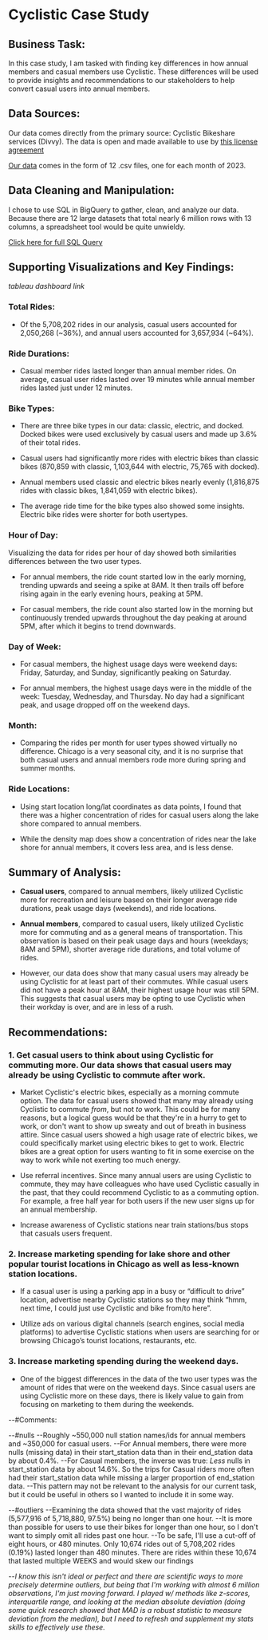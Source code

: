 # Cyclistic Case Study 

## Business Task:

  In this case study, I am tasked with finding key differences in how annual members and casual members use Cyclistic. These differences will be used to provide insights and recommendations to our stakeholders to help convert casual users into annual members.

  
## Data Sources:

  Our data comes directly from the primary source: Cyclistic Bikeshare services (Divvy). The data is open and made available to use by [this license agreement](https://divvybikes.com/data-license-agreement)
  
  [Our data](https://divvy-tripdata.s3.amazonaws.com/index.html) comes in the form of 12 .csv files, one for each month of 2023.


## Data Cleaning and Manipulation:

  I chose to use SQL in BigQuery to gather, clean, and analyze our data. Because there are 12 large datasets that total nearly 6 million rows with 13 columns, a spreadsheet tool would be quite unwieldy.
  
  [Click here for full SQL Query](https://github.com/TankaJahari/cyclistic.charliesun/blob/main/Data%20Cleaning%20and%20Manipulation.sql)


## Supporting Visualizations and Key Findings:

*tableau dashboard link*

### Total Rides:

 - Of the 5,708,202 rides in our analysis, casual users accounted for 2,050,268 (~36%), and annual users accounted for 3,657,934 (~64%).

### Ride Durations:

 - Casual member rides lasted longer than annual member rides. On average, casual user rides lasted over 19 minutes while annual member rides lasted just under 12 minutes.

### Bike Types:

 - There are three bike types in our data: classic, electric, and docked. Docked bikes were used exclusively by casual users and made up 3.6% of their total rides. 

 - Casual users had significantly more rides with electric bikes than classic bikes (870,859 with classic, 1,103,644 with electric, 75,765 with docked).

 - Annual members used classic and electric bikes nearly evenly (1,816,875 rides with classic bikes, 1,841,059 with electric bikes).

 - The average ride time for the bike types also showed some insights. Electric bike rides were shorter for both usertypes. 

### Hour of Day:

Visualizing the data for rides per hour of day showed both similarities differences between the two user types.

 - For annual members, the ride count started low in the early morning, trending upwards and seeing a spike at 8AM. It then trails off before rising again in the early evening hours, peaking at 5PM.

 - For casual members, the ride count also started low in the morning but continuously trended upwards throughout the day peaking at around 5PM, after which it begins to trend downwards.

### Day of Week:

 - For casual members, the highest usage days were weekend days: Friday, Saturday, and Sunday, significantly peaking on Saturday.

 - For annual members, the highest usage days were in the middle of the week: Tuesday, Wednesday, and Thursday. No day had a significant peak, and usage dropped off on the weekend days.
 
### Month:

 - Comparing the rides per month for user types showed virtually no difference. Chicago is a very seasonal city, and it is no surprise that both casual users and annual members rode more during spring and summer months.

### Ride Locations:

 - Using start location long/lat coordinates as data points, I found that there was a higher concentration of rides for casual users along the lake shore compared to annual members.

 - While the density map does show a concentration of rides near the lake shore for annual members, it covers less area, and is less dense.

## Summary of Analysis:

 - **Casual users**, compared to annual members, likely utilized Cyclistic more for recreation and leisure based on their longer average ride durations, peak usage days (weekends), and ride locations.

 - **Annual members**, compared to casual users, likely utilized Cyclistic more for commuting and as a general means of transportation. This observation is based on their peak usage days and hours (weekdays; 8AM and 5PM), shorter average ride durations, and total volume of rides.


 - However, our data does show that many casual users may already be using Cyclistic for at least part of their commutes. While casual users did not have a peak hour at 8AM, their highest usage hour was still 5PM. This suggests that casual users may be opting to use Cyclistic when their workday is over, and are in less of a rush.



   
## Recommendations:


### 1. Get casual users to think about using Cyclistic for commuting more. Our data shows that casual users may already be using Cyclistic to commute after work. 

 - Market Cyclistic's electric bikes, especially as a morning commute option. The data for casual users showed that many may already using Cyclistic to commute *from*, but not *to* work. This could be for many reasons, but a logical guess would be that they're in a hurry to get to work, or don't want to show up sweaty and out of breath in business attire. Since casual users showed a high usage rate of electric bikes, we could specifically market using electric bikes to get to work. Electric bikes are a great option for users wanting to fit in some exercise on the way to work while not exerting too much energy.
   
 - Use referral incentives. Since many annual users are using Cyclistic to commute, they may have colleagues who have used Cyclistic casually in the past, that they could recommend Cyclistic to as a commuting option. For example, a free half year for both users if the new user signs up for an annual membership.
   
 - Increase awareness of Cyclistic stations near train stations/bus stops that casuals users frequent.

### 2. Increase marketing spending for lake shore and other popular tourist locations in Chicago as well as less-known station locations.

 - If a casual user is using a parking app in a busy or “difficult to drive” location, advertise nearby Cyclistic stations so they may think “hmm, next time, I could just use Cyclistic and bike from/to here”.
   
 - Utilize ads on various digital channels (search engines, social media platforms) to advertise Cyclistic stations when users are searching for or browsing Chicago’s tourist locations, restaurants, etc.

### 3. Increase marketing spending during the weekend days.

 - One of the biggest differences in the data of the two user types was the amount of rides that were on the weekend days. Since casual users are using Cyclistic more on these days, there is likely value to gain from focusing on marketing to them during the weekends.


--#Comments:

--#nulls
--Roughly ~550,000 null station names/ids for annual members and ~350,000 for casual users. 
--For Annual members, there were more nulls (missing data) in their start_station data than in their end_station data by about 0.4%. 
--For Casual members, the inverse was true: *Less* nulls in start_station data by about 14.6%. So the trips for Casual riders more often had their start_station data while missing a larger proportion of end_station data.
--This pattern may not be relevant to the analysis for our current task, but it could be useful in others so I wanted to include it in some way.


--#outliers
--Examining the data showed that the vast majority of rides (5,577,916 of 5,718,880, 97.5%) being no longer than one hour.
--It is more than possible for users to use their bikes for longer than one hour, so I don't want to simply omit all rides past one hour.
--To be safe, I'll use a cut-off of eight hours, or 480 minutes. Only 10,674 rides out of 5,708,202 rides (0.19%) lasted longer than 480 minutes. There are rides within these 10,674 that lasted multiple WEEKS and would skew our findings 

--*I know this isn't ideal or perfect and there are scientific ways to more precisely determine outliers, but being that I'm working with almost 6 million observations, I'm just moving forward. I played w/ methods like z-scores, interquartile range, and looking at the median absolute deviation (doing some quick research showed that MAD is a robust statistic to measure deviation from the median), but I need to refresh and supplement my stats skills to effectively use these.*

